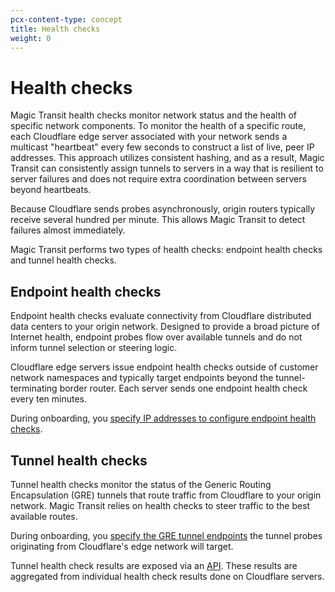 ```yaml
---
pcx-content-type: concept
title: Health checks
weight: 0
---
```


# Health checks

Magic Transit health checks monitor network status and the health of specific network components. To monitor the health of a specific route, each Cloudflare edge server associated with your network sends a multicast "heartbeat" every few seconds to construct a list of live, peer IP addresses. This approach utilizes consistent hashing, and as a result, Magic Transit can consistently assign tunnels to servers in a way that is resilient to server failures and does not require extra coordination between servers beyond heartbeats. 

Because Cloudflare sends probes asynchronously, origin routers typically receive several hundred per minute. This allows Magic Transit to detect failures almost immediately.

Magic Transit performs two types of health checks: endpoint health checks and tunnel health checks.

## Endpoint health checks

Endpoint health checks evaluate connectivity from Cloudflare distributed data centers to your origin network. Designed to provide a broad picture of Internet health, endpoint probes flow over available tunnels and do not inform tunnel selection or steering logic.

Cloudflare edge servers issue endpoint health checks outside of customer network namespaces and typically target endpoints beyond the tunnel-terminating border router. Each server sends one endpoint health check every ten minutes.

During onboarding, you [specify IP addresses to configure endpoint health checks](/magic-transit/get-started/configure-tunnels/specify-ip-addresses-for-endpoint-health-checks/).

## Tunnel health checks

Tunnel health checks monitor the status of the Generic Routing Encapsulation (GRE) tunnels that route traffic from Cloudflare to your origin network. Magic Transit relies on health checks to steer traffic to the best available routes.

During onboarding, you [specify the GRE tunnel endpoints](/magic-transit/get-started/configure-tunnels/specify-gre-tunnel-endpoints/) the tunnel probes originating from Cloudflare's edge network will target.

Tunnel health check results are exposed via an [API](/analytics/graphql-api/tutorials/querying-magic-transit-tunnel-healthcheck-results/). These results are aggregated from individual health check results done on Cloudflare servers.
